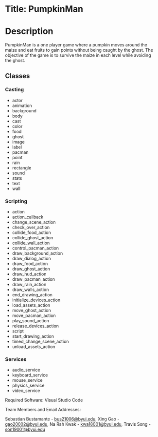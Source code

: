 # Title: PumpkinMan

# Description

PumpkinMan is a one player game where a pumpkin moves around the maize and eat fruits to gain points without being caught by the ghost. The objective of the game is to survive the maize in each level while avoiding the ghost.

## Classes

### Casting

- actor
- animation
- background
- body
- cast
- color
- food
- ghost
- image
- label
- pacman
- point
- rain
- rectangle
- sound
- stats
- text
- wall

### Scripting

- action
- action_callback
- change_scene_action
- check_over_action
- collide_food_action
- collide_ghost_action
- collide_wall_action
- control_pacman_action
- draw_background_action
- draw_dialog_action
- draw_food_action
- draw_ghost_action
- draw_hud_action
- draw_pacman_action
- draw_rain_action
- draw_walls_action
- end_drawing_action
- initialize_devices_action
- load_assets_action
- move_ghost_action
- move_pacman_action
- play_sound_action
- release_devices_action
- script
- start_drawing_action
- timed_change_scene_action
- unload_assets_action

### Services

- audio_service
- keyboard_service
- mouse_service
- physics_service
- video_service

Required Software: Visual Studio Code

Team Members and Email Addresses:

Sebastian Bustamante - bus21006@byui.edu, Xing Gao - gao20002@byui.edu, Na Rah Kwak - kwa18001@byui.edu, Travis Song - son19001@byui.edu
